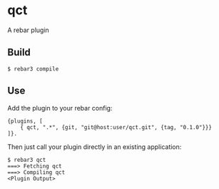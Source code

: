 qct
=====

A rebar plugin

Build
-----

    $ rebar3 compile

Use
---

Add the plugin to your rebar config:

    {plugins, [
        { qct, ".*", {git, "git@host:user/qct.git", {tag, "0.1.0"}}}
    ]}.

Then just call your plugin directly in an existing application:


    $ rebar3 qct
    ===> Fetching qct
    ===> Compiling qct
    <Plugin Output>
